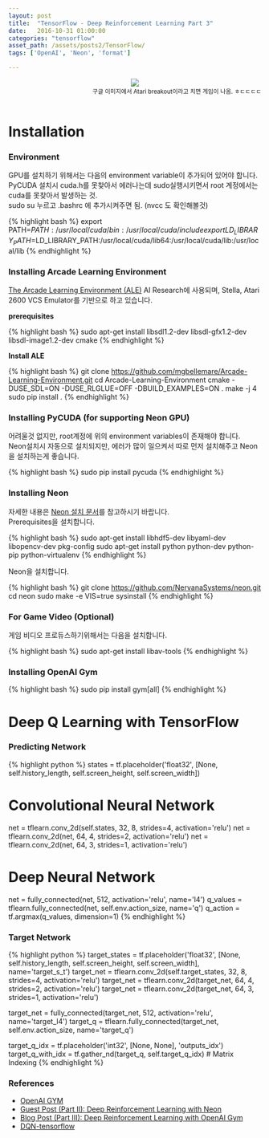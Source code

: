 ```yaml
---
layout: post
title:  "TensorFlow - Deep Reinforcement Learning Part 3"
date:   2016-10-31 01:00:00
categories: "tensorflow"
asset_path: /assets/posts2/TensorFlow/
tags: ['OpenAI', 'Neon', 'format']

---
```


<header>
    <img src="{{ page.asset_path }}google-breakout.jpg" class="img-responsive img-rounded img-fluid">
    <div style="text-align:right;"> 
    <small>구글 이미지에서 Atari breakout이라고 치면 게임이 나옴. ㅎㄷㄷㄷㄷ        
    </small>
    </div>
</header>

# Installation

### Environment

GPU를 설치하기 위해서는 다음의 environment variable이 추가되어 있어야 합니다.<br>
PyCUDA 설치시 cuda.h를 못찾아서 에러나는데 sudo실행시키면서 root 계정에서는 cuda를 못찾아서 발생하는 것.<br>
sudo su 누르고 .bashrc 에 추가시켜주면 됨. (nvcc 도 확인해볼것)

{% highlight bash %}
export PATH=$PATH:/usr/local/cuda/bin:/usr/local/cuda/include
export LD_LIBRARY_PATH=$LD_LIBRARY_PATH:/usr/local/cuda/lib64:/usr/local/cuda/lib:/usr/local/lib
{% endhighlight %}

### Installing Arcade Learning Environment

[The Arcade Learning Environment (ALE)](https://github.com/mgbellemare/Arcade-Learning-Environment) AI Research에 사용되며, Stella, Atari 2600 VCS Emulator를 기반으로 하고 있습니다.

**prerequisites**

{% highlight bash %}
sudo apt-get install libsdl1.2-dev libsdl-gfx1.2-dev libsdl-image1.2-dev cmake
{% endhighlight %}

**Install ALE**

{% highlight bash %}
git clone https://github.com/mgbellemare/Arcade-Learning-Environment.git
cd Arcade-Learning-Environment
cmake -DUSE_SDL=ON -DUSE_RLGLUE=OFF -DBUILD_EXAMPLES=ON .
make -j 4
sudo pip install .
{% endhighlight %}


### Installing PyCUDA (for supporting Neon GPU)

어려울것 없지만, root계정에 위의 environment variables이 존재해야 합니다.<br>
Neon설치시 자동으로 설치되지만, 에러가 많이 일으켜서 따로 먼저 설치해주고 Neon을 설치하는게 좋습니다.

{% highlight bash %}
sudo pip install pycuda
{% endhighlight %}

### Installing Neon

자세한 내용은 [Neon 설치 문서](http://neon.nervanasys.com/docs/latest/installation.html)를 참고하시기 바랍니다.<br>
Prerequisites을 설치합니다.<br>


{% highlight bash %}
sudo apt-get install libhdf5-dev libyaml-dev libopencv-dev pkg-config
sudo apt-get install python python-dev python-pip python-virtualenv
{% endhighlight %}

Neon을 설치합니다.

{% highlight bash %}
git clone https://github.com/NervanaSystems/neon.git
cd neon
sudo make -e VIS=true sysinstall
{% endhighlight %}

### For Game Video (Optional)

게임 비디오 프로듀스하기위해서는 다음을 설치합니다. 

{% highlight bash %}
sudo apt-get install libav-tools
{% endhighlight %}

### Installing OpenAI Gym

{% highlight bash %}
sudo pip install gym[all]
{% endhighlight %}


# Deep Q Learning with TensorFlow

### Predicting Network

{% highlight python %}
states = tf.placeholder('float32', [None, self.history_length, self.screen_height, self.screen_width])

# Convolutional Neural Network
net = tflearn.conv_2d(self.states, 32, 8, strides=4, activation='relu')
net = tflearn.conv_2d(net, 64, 4, strides=2, activation='relu')
net = tflearn.conv_2d(net, 64, 3, strides=1, activation='relu')

# Deep Neural Network
net = fully_connected(net, 512, activation='relu', name='l4')
q_values = tflearn.fully_connected(net, self.env.action_size, name='q')
q_action = tf.argmax(q_values, dimension=1)
{% endhighlight %}


### Target Network

{% highlight python %}
target_states = tf.placeholder('float32', [None, self.history_length, self.screen_height, self.screen_width], name='target_s_t')
target_net = tflearn.conv_2d(self.target_states, 32, 8, strides=4, activation='relu')
target_net = tflearn.conv_2d(target_net, 64, 4, strides=2, activation='relu')
target_net = tflearn.conv_2d(target_net, 64, 3, strides=1, activation='relu')

target_net = fully_connected(target_net, 512, activation='relu', name='target_l4')
target_q = tflearn.fully_connected(target_net, self.env.action_size, name='target_q')

target_q_idx = tf.placeholder('int32', [None, None], 'outputs_idx')
target_q_with_idx = tf.gather_nd(target_q, self.target_q_idx)  # Matrix Indexing
{% endhighlight %}



### References

* [OpenAI GYM](https://gym.openai.com/)
* [Guest Post (Part II): Deep Reinforcement Learning with Neon](https://www.nervanasys.com/deep-reinforcement-learning-with-neon/)
* [Blog Post (Part III): Deep Reinforcement Learning with OpenAI Gym](https://www.nervanasys.com/openai/)
* [DQN-tensorflow](https://github.com/devsisters/DQN-tensorflow)